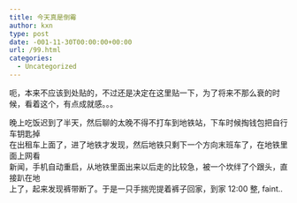 ```yaml
---
title: 今天真是倒霉
author: kxn
type: post
date: -001-11-30T00:00:00+00:00
url: /99.html
categories:
  - Uncategorized
---
```


呃，本来不应该到处贴的，不过还是决定在这里贴一下，为了将来不那么衰的时候，看着这个，有点成就感。。。

晚上吃饭迟到了半天，然后聊的太晚不得不打车到地铁站，下车时候掏钱包把自行车钥匙掉  
在出租车上面了，进了地铁才发现，然后地铁只剩下一个方向末班车了，在地铁里面上网看  
新闻，手机自动重启，从地铁里面出来以后走的比较急，被一个坎绊了个跟头，直接趴在地  
上了，起来发现裤带断了。于是一只手揣兜提着裤子回家，到家 12:00 整, faint..
